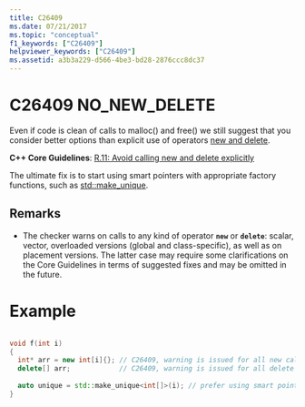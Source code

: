 ```yaml
---
title: C26409
ms.date: 07/21/2017
ms.topic: "conceptual"
f1_keywords: ["C26409"]
helpviewer_keywords: ["C26409"]
ms.assetid: a3b3a229-d566-4be3-bd28-2876ccc8dc37
---
```

# C26409 NO_NEW_DELETE

Even if code is clean of calls to malloc() and free() we still suggest that you consider better options than explicit use of operators [new and delete](/cpp/cpp/new-and-delete-operators).

  **C++ Core Guidelines**:
[R.11: Avoid calling new and delete explicitly](https://isocpp.github.io/CppCoreGuidelines/CppCoreGuidelines#r11-avoid-calling-new-and-delete-explicitly)

The ultimate fix is to start using smart pointers with appropriate factory functions, such as [std::make_unique](/cpp/standard-library/memory-functions#make_unique).

## Remarks

- The checker warns on calls to any kind of operator **`new`** or **`delete`**: scalar, vector, overloaded versions (global and class-specific), as well as on placement versions. The latter case may require some clarifications on the Core Guidelines in terms of suggested fixes and may be omitted in the future.

# Example
```cpp

void f(int i)
{
  int* arr = new int[i]{}; // C26409, warning is issued for all new calls
  delete[] arr;            // C26409, warning is issued for all delete calls
  
  auto unique = std::make_unique<int[]>(i); // prefer using smart pointers over new and delete
} 
```
